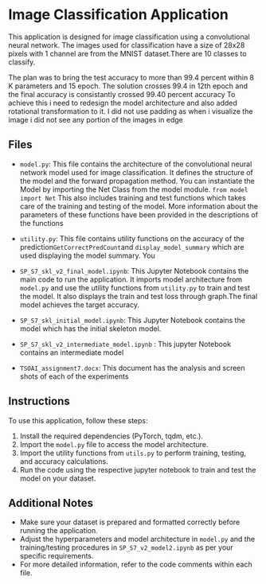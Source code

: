 

#  Image Classification Application

This application is designed for image classification using a convolutional neural network. The images used for classification have a size of 28x28 pixels with 1 channel are from the MNIST dataset.There are 10 classes to classify.

The plan was to bring the test accuracy to more than 99.4 percent within 8 K parameters and 15 epoch. The solution crosses 99.4 in 12th epoch and the final accuracy is consistantly crossed 99.40 percent accuracy
To achieve this i need to redesign the model architecture and also added rotational transformation to it. I did not use padding as when i visualize the image i did not see any portion of the images in edge  
## Files

- `model.py`: This file contains the architecture of the convolutional neural network model used for image classification. It defines the structure of the model and the forward propagation method.
You can instantiate the Model by importing the Net Class from the model module.
`from model import Net`
This also includes training and test functions which takes care of the training and testing of the model. More information about the parameters of these functions have been provided in the descriptions of the functions 
 
- `utility.py`: This file contains utility functions on the accuracy of the prediction`GetCorrectPredCount`and `display_model_summary` which are used displaying the model summary. You 
- `SP_S7_skl_v2_final_model.ipynb`: This Jupyter Notebook contains the main code to run the application. It imports model architecture from `model.py` and use the utility functions from `utility.py` to train and test the model. It also displays the train and test loss through graph.The final model achieves the target accuracy.
- `SP_S7_skl_initial_model.ipynb`: This Jupyter Notebook contains the model which has the initial skeleton model.
- `SP_S7_skl_v2_intermediate_model.ipynb` : This jupyter Notebook contains an intermediate model
- `TSOAI_assignment7.docx`: This document has the analysis and screen shots of each of the experiments

## Instructions

To use this application, follow these steps:

1. Install the required dependencies (PyTorch, tqdm, etc.).
2. Import the `model.py` file to access the model architecture.
3. Import the utility functions from `utils.py` to perform training, testing, and accuracy calculations.
4. Run the code using the respective jupyter notebook  to train and test the model on your dataset.

## Additional Notes

- Make sure your dataset is prepared and formatted correctly before running the application.
- Adjust the hyperparameters and model architecture in `model.py` and the training/testing procedures in `SP_S7_v2_model2.ipynb` as per your specific requirements.
- For more detailed information, refer to the code comments within each file.
